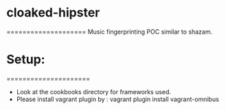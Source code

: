 # cloaked-hipster
====================
Music fingerprinting POC similar to shazam.


# Setup:
=====================
- Look at the cookbooks directory for frameworks used.
- Please install vagrant plugin by : vagrant plugin install vagrant-omnibus

